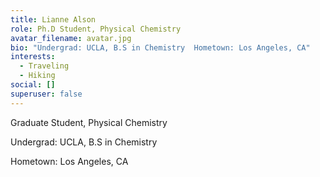```yaml
---
title: Lianne Alson
role: Ph.D Student, Physical Chemistry
avatar_filename: avatar.jpg
bio: "Undergrad: UCLA, B.S in Chemistry  Hometown: Los Angeles, CA"
interests:
  - Traveling
  - Hiking
social: []
superuser: false
---
```

G﻿raduate Student, Physical Chemistry

U﻿ndergrad: UCLA, B.S in Chemistry

H﻿ometown: Los Angeles, CA